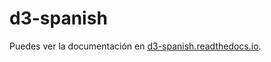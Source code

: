 # d3-spanish

Puedes ver la documentación en [d3-spanish.readthedocs.io](https://www.d3-spanish.readthedocs.io).